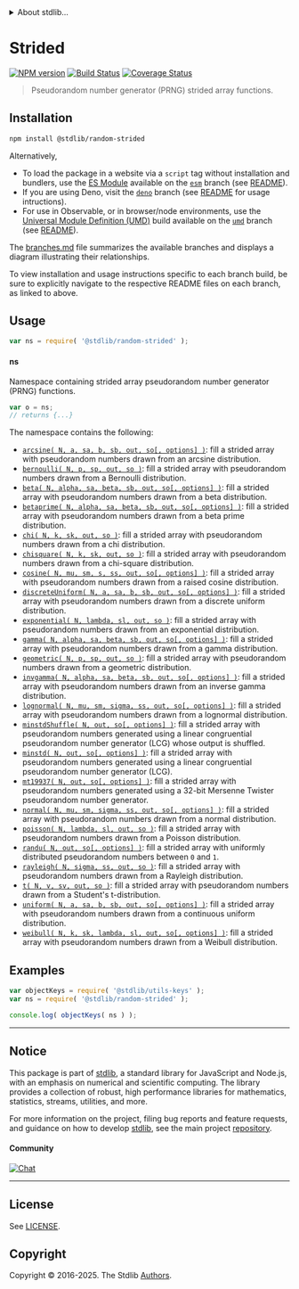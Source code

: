 <!--

@license Apache-2.0

Copyright (c) 2023 The Stdlib Authors.

Licensed under the Apache License, Version 2.0 (the "License");
you may not use this file except in compliance with the License.
You may obtain a copy of the License at

   http://www.apache.org/licenses/LICENSE-2.0

Unless required by applicable law or agreed to in writing, software
distributed under the License is distributed on an "AS IS" BASIS,
WITHOUT WARRANTIES OR CONDITIONS OF ANY KIND, either express or implied.
See the License for the specific language governing permissions and
limitations under the License.

-->


<details>
  <summary>
    About stdlib...
  </summary>
  <p>We believe in a future in which the web is a preferred environment for numerical computation. To help realize this future, we've built stdlib. stdlib is a standard library, with an emphasis on numerical and scientific computation, written in JavaScript (and C) for execution in browsers and in Node.js.</p>
  <p>The library is fully decomposable, being architected in such a way that you can swap out and mix and match APIs and functionality to cater to your exact preferences and use cases.</p>
  <p>When you use stdlib, you can be absolutely certain that you are using the most thorough, rigorous, well-written, studied, documented, tested, measured, and high-quality code out there.</p>
  <p>To join us in bringing numerical computing to the web, get started by checking us out on <a href="https://github.com/stdlib-js/stdlib">GitHub</a>, and please consider <a href="https://opencollective.com/stdlib">financially supporting stdlib</a>. We greatly appreciate your continued support!</p>
</details>

# Strided

[![NPM version][npm-image]][npm-url] [![Build Status][test-image]][test-url] [![Coverage Status][coverage-image]][coverage-url] <!-- [![dependencies][dependencies-image]][dependencies-url] -->

> Pseudorandom number generator (PRNG) strided array functions.

<section class="installation">

## Installation

```bash
npm install @stdlib/random-strided
```

Alternatively,

-   To load the package in a website via a `script` tag without installation and bundlers, use the [ES Module][es-module] available on the [`esm`][esm-url] branch (see [README][esm-readme]).
-   If you are using Deno, visit the [`deno`][deno-url] branch (see [README][deno-readme] for usage intructions).
-   For use in Observable, or in browser/node environments, use the [Universal Module Definition (UMD)][umd] build available on the [`umd`][umd-url] branch (see [README][umd-readme]).

The [branches.md][branches-url] file summarizes the available branches and displays a diagram illustrating their relationships.

To view installation and usage instructions specific to each branch build, be sure to explicitly navigate to the respective README files on each branch, as linked to above.

</section>

<section class="usage">

## Usage

```javascript
var ns = require( '@stdlib/random-strided' );
```

#### ns

Namespace containing strided array pseudorandom number generator (PRNG) functions.

```javascript
var o = ns;
// returns {...}
```

The namespace contains the following:

<!-- <toc pattern="*"> -->

<div class="namespace-toc">

-   <span class="signature">[`arcsine( N, a, sa, b, sb, out, so[, options] )`][@stdlib/random/strided/arcsine]</span><span class="delimiter">: </span><span class="description">fill a strided array with pseudorandom numbers drawn from an arcsine distribution.</span>
-   <span class="signature">[`bernoulli( N, p, sp, out, so )`][@stdlib/random/strided/bernoulli]</span><span class="delimiter">: </span><span class="description">fill a strided array with pseudorandom numbers drawn from a Bernoulli distribution.</span>
-   <span class="signature">[`beta( N, alpha, sa, beta, sb, out, so[, options] )`][@stdlib/random/strided/beta]</span><span class="delimiter">: </span><span class="description">fill a strided array with pseudorandom numbers drawn from a beta distribution.</span>
-   <span class="signature">[`betaprime( N, alpha, sa, beta, sb, out, so[, options] )`][@stdlib/random/strided/betaprime]</span><span class="delimiter">: </span><span class="description">fill a strided array with pseudorandom numbers drawn from a beta prime distribution.</span>
-   <span class="signature">[`chi( N, k, sk, out, so )`][@stdlib/random/strided/chi]</span><span class="delimiter">: </span><span class="description">fill a strided array with pseudorandom numbers drawn from a chi distribution.</span>
-   <span class="signature">[`chisquare( N, k, sk, out, so )`][@stdlib/random/strided/chisquare]</span><span class="delimiter">: </span><span class="description">fill a strided array with pseudorandom numbers drawn from a chi-square distribution.</span>
-   <span class="signature">[`cosine( N, mu, sm, s, ss, out, so[, options] )`][@stdlib/random/strided/cosine]</span><span class="delimiter">: </span><span class="description">fill a strided array with pseudorandom numbers drawn from a raised cosine distribution.</span>
-   <span class="signature">[`discreteUniform( N, a, sa, b, sb, out, so[, options] )`][@stdlib/random/strided/discrete-uniform]</span><span class="delimiter">: </span><span class="description">fill a strided array with pseudorandom numbers drawn from a discrete uniform distribution.</span>
-   <span class="signature">[`exponential( N, lambda, sl, out, so )`][@stdlib/random/strided/exponential]</span><span class="delimiter">: </span><span class="description">fill a strided array with pseudorandom numbers drawn from an exponential distribution.</span>
-   <span class="signature">[`gamma( N, alpha, sa, beta, sb, out, so[, options] )`][@stdlib/random/strided/gamma]</span><span class="delimiter">: </span><span class="description">fill a strided array with pseudorandom numbers drawn from a gamma distribution.</span>
-   <span class="signature">[`geometric( N, p, sp, out, so )`][@stdlib/random/strided/geometric]</span><span class="delimiter">: </span><span class="description">fill a strided array with pseudorandom numbers drawn from a geometric distribution.</span>
-   <span class="signature">[`invgamma( N, alpha, sa, beta, sb, out, so[, options] )`][@stdlib/random/strided/invgamma]</span><span class="delimiter">: </span><span class="description">fill a strided array with pseudorandom numbers drawn from an inverse gamma distribution.</span>
-   <span class="signature">[`lognormal( N, mu, sm, sigma, ss, out, so[, options] )`][@stdlib/random/strided/lognormal]</span><span class="delimiter">: </span><span class="description">fill a strided array with pseudorandom numbers drawn from a lognormal distribution.</span>
-   <span class="signature">[`minstdShuffle( N, out, so[, options] )`][@stdlib/random/strided/minstd-shuffle]</span><span class="delimiter">: </span><span class="description">fill a strided array with pseudorandom numbers generated using a linear congruential pseudorandom number generator (LCG) whose output is shuffled.</span>
-   <span class="signature">[`minstd( N, out, so[, options] )`][@stdlib/random/strided/minstd]</span><span class="delimiter">: </span><span class="description">fill a strided array with pseudorandom numbers generated using a linear congruential pseudorandom number generator (LCG).</span>
-   <span class="signature">[`mt19937( N, out, so[, options] )`][@stdlib/random/strided/mt19937]</span><span class="delimiter">: </span><span class="description">fill a strided array with pseudorandom numbers generated using a 32-bit Mersenne Twister pseudorandom number generator.</span>
-   <span class="signature">[`normal( N, mu, sm, sigma, ss, out, so[, options] )`][@stdlib/random/strided/normal]</span><span class="delimiter">: </span><span class="description">fill a strided array with pseudorandom numbers drawn from a normal distribution.</span>
-   <span class="signature">[`poisson( N, lambda, sl, out, so )`][@stdlib/random/strided/poisson]</span><span class="delimiter">: </span><span class="description">fill a strided array with pseudorandom numbers drawn from a Poisson distribution.</span>
-   <span class="signature">[`randu( N, out, so[, options] )`][@stdlib/random/strided/randu]</span><span class="delimiter">: </span><span class="description">fill a strided array with uniformly distributed pseudorandom numbers between `0` and `1`.</span>
-   <span class="signature">[`rayleigh( N, sigma, ss, out, so )`][@stdlib/random/strided/rayleigh]</span><span class="delimiter">: </span><span class="description">fill a strided array with pseudorandom numbers drawn from a Rayleigh distribution.</span>
-   <span class="signature">[`t( N, v, sv, out, so )`][@stdlib/random/strided/t]</span><span class="delimiter">: </span><span class="description">fill a strided array with pseudorandom numbers drawn from a Student's t-distribution.</span>
-   <span class="signature">[`uniform( N, a, sa, b, sb, out, so[, options] )`][@stdlib/random/strided/uniform]</span><span class="delimiter">: </span><span class="description">fill a strided array with pseudorandom numbers drawn from a continuous uniform distribution.</span>
-   <span class="signature">[`weibull( N, k, sk, lambda, sl, out, so[, options] )`][@stdlib/random/strided/weibull]</span><span class="delimiter">: </span><span class="description">fill a strided array with pseudorandom numbers drawn from a Weibull distribution.</span>

</div>

<!-- </toc> -->

</section>

<!-- /.usage -->

<section class="examples">

## Examples

<!-- TODO: better examples -->

<!-- eslint no-undef: "error" -->

```javascript
var objectKeys = require( '@stdlib/utils-keys' );
var ns = require( '@stdlib/random-strided' );

console.log( objectKeys( ns ) );
```

</section>

<!-- /.examples -->

<!-- Section for related `stdlib` packages. Do not manually edit this section, as it is automatically populated. -->

<section class="related">

</section>

<!-- /.related -->

<!-- Section for all links. Make sure to keep an empty line after the `section` element and another before the `/section` close. -->


<section class="main-repo" >

* * *

## Notice

This package is part of [stdlib][stdlib], a standard library for JavaScript and Node.js, with an emphasis on numerical and scientific computing. The library provides a collection of robust, high performance libraries for mathematics, statistics, streams, utilities, and more.

For more information on the project, filing bug reports and feature requests, and guidance on how to develop [stdlib][stdlib], see the main project [repository][stdlib].

#### Community

[![Chat][chat-image]][chat-url]

---

## License

See [LICENSE][stdlib-license].


## Copyright

Copyright &copy; 2016-2025. The Stdlib [Authors][stdlib-authors].

</section>

<!-- /.stdlib -->

<!-- Section for all links. Make sure to keep an empty line after the `section` element and another before the `/section` close. -->

<section class="links">

[npm-image]: http://img.shields.io/npm/v/@stdlib/random-strided.svg
[npm-url]: https://npmjs.org/package/@stdlib/random-strided

[test-image]: https://github.com/stdlib-js/random-strided/actions/workflows/test.yml/badge.svg?branch=main
[test-url]: https://github.com/stdlib-js/random-strided/actions/workflows/test.yml?query=branch:main

[coverage-image]: https://img.shields.io/codecov/c/github/stdlib-js/random-strided/main.svg
[coverage-url]: https://codecov.io/github/stdlib-js/random-strided?branch=main

<!--

[dependencies-image]: https://img.shields.io/david/stdlib-js/random-strided.svg
[dependencies-url]: https://david-dm.org/stdlib-js/random-strided/main

-->

[chat-image]: https://img.shields.io/gitter/room/stdlib-js/stdlib.svg
[chat-url]: https://app.gitter.im/#/room/#stdlib-js_stdlib:gitter.im

[stdlib]: https://github.com/stdlib-js/stdlib

[stdlib-authors]: https://github.com/stdlib-js/stdlib/graphs/contributors

[umd]: https://github.com/umdjs/umd
[es-module]: https://developer.mozilla.org/en-US/docs/Web/JavaScript/Guide/Modules

[deno-url]: https://github.com/stdlib-js/random-strided/tree/deno
[deno-readme]: https://github.com/stdlib-js/random-strided/blob/deno/README.md
[umd-url]: https://github.com/stdlib-js/random-strided/tree/umd
[umd-readme]: https://github.com/stdlib-js/random-strided/blob/umd/README.md
[esm-url]: https://github.com/stdlib-js/random-strided/tree/esm
[esm-readme]: https://github.com/stdlib-js/random-strided/blob/esm/README.md
[branches-url]: https://github.com/stdlib-js/random-strided/blob/main/branches.md

[stdlib-license]: https://raw.githubusercontent.com/stdlib-js/random-strided/main/LICENSE

<!-- <toc-links> -->

[@stdlib/random/strided/arcsine]: https://github.com/stdlib-js/random-strided-arcsine

[@stdlib/random/strided/bernoulli]: https://github.com/stdlib-js/random-strided-bernoulli

[@stdlib/random/strided/beta]: https://github.com/stdlib-js/random-strided-beta

[@stdlib/random/strided/betaprime]: https://github.com/stdlib-js/random-strided-betaprime

[@stdlib/random/strided/chi]: https://github.com/stdlib-js/random-strided-chi

[@stdlib/random/strided/chisquare]: https://github.com/stdlib-js/random-strided-chisquare

[@stdlib/random/strided/cosine]: https://github.com/stdlib-js/random-strided-cosine

[@stdlib/random/strided/discrete-uniform]: https://github.com/stdlib-js/random-strided-discrete-uniform

[@stdlib/random/strided/exponential]: https://github.com/stdlib-js/random-strided-exponential

[@stdlib/random/strided/gamma]: https://github.com/stdlib-js/random-strided-gamma

[@stdlib/random/strided/geometric]: https://github.com/stdlib-js/random-strided-geometric

[@stdlib/random/strided/invgamma]: https://github.com/stdlib-js/random-strided-invgamma

[@stdlib/random/strided/lognormal]: https://github.com/stdlib-js/random-strided-lognormal

[@stdlib/random/strided/minstd-shuffle]: https://github.com/stdlib-js/random-strided-minstd-shuffle

[@stdlib/random/strided/minstd]: https://github.com/stdlib-js/random-strided-minstd

[@stdlib/random/strided/mt19937]: https://github.com/stdlib-js/random-strided-mt19937

[@stdlib/random/strided/normal]: https://github.com/stdlib-js/random-strided-normal

[@stdlib/random/strided/poisson]: https://github.com/stdlib-js/random-strided-poisson

[@stdlib/random/strided/randu]: https://github.com/stdlib-js/random-strided-randu

[@stdlib/random/strided/rayleigh]: https://github.com/stdlib-js/random-strided-rayleigh

[@stdlib/random/strided/t]: https://github.com/stdlib-js/random-strided-t

[@stdlib/random/strided/uniform]: https://github.com/stdlib-js/random-strided-uniform

[@stdlib/random/strided/weibull]: https://github.com/stdlib-js/random-strided-weibull

<!-- </toc-links> -->

</section>

<!-- /.links -->
